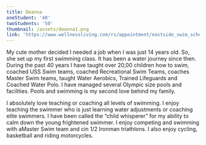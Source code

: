 ```yaml
---
title: Deanna
oneStudent: '40'
twoStudents: '50'
thumbnail: /assets/deanna1.png
link: 'https://www.wellnessliving.com/rs/appointment/eastside_swim_school?s_id=U6OB3E'
---
```

My cute mother decided I needed a job when I was just 14 years old. So, she set up my first swimming class. It has been a water journey since then.  During the past 40 years I have taught over 20,00 children how to swim, coached USS Swim teams,  coached Recreational Swim Teams, coaches Master Swim teams, taught Water Aerobics, Trained Lifeguards and Coached Water Polo. I have managed several Olympic size pools and facilities. Pools and swimming is my second love behind my family.

I absolutely love teaching or coaching all levels of swimming. I enjoy teaching the swimmer who is just learning water adjustments or coaching elite swimmers. I have been called the “child whisperer” for my ability to calm down the young frightened swimmer. I enjoy competing and swimming with aMaster Swim team and cin 1/2 Ironman triathlons.  I also enjoy cycling, basketball and riding motorcycles.
